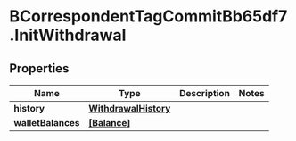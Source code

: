 # BCorrespondentTagCommitBb65df7.InitWithdrawal

## Properties

Name | Type | Description | Notes
------------ | ------------- | ------------- | -------------
**history** | [**WithdrawalHistory**](WithdrawalHistory.md) |  | 
**walletBalances** | [**[Balance]**](Balance.md) |  | 


